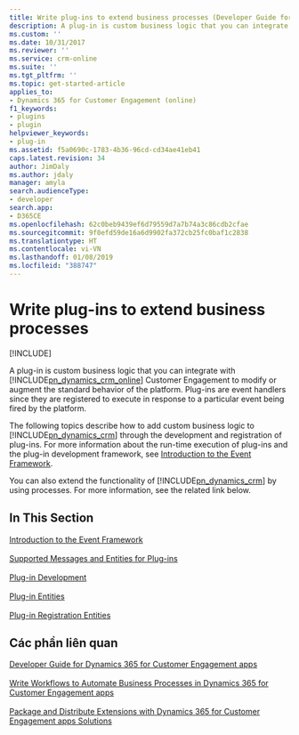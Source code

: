 ```yaml
---
title: Write plug-ins to extend business processes (Developer Guide for Dynamics 365 for Customer Engagement apps) | MicrosoftDocs
description: A plug-in is custom business logic that you can integrate with Dynamics 365 for Customer Engagement (online) Customer Engagement to modify or augment the standard behavior of the platform. Plug-ins are event handlers since they are registered to execute in response to a particular event being fired by the platform.
ms.custom: ''
ms.date: 10/31/2017
ms.reviewer: ''
ms.service: crm-online
ms.suite: ''
ms.tgt_pltfrm: ''
ms.topic: get-started-article
applies_to:
- Dynamics 365 for Customer Engagement (online)
f1_keywords:
- plugins
- plugin
helpviewer_keywords:
- plug-in
ms.assetid: f5a0690c-1783-4b36-96cd-cd34ae41eb41
caps.latest.revision: 34
author: JimDaly
ms.author: jdaly
manager: amyla
search.audienceType:
- developer
search.app:
- D365CE
ms.openlocfilehash: 62c0beb9439ef6d79559d7a7b74a3c86cdb2cfae
ms.sourcegitcommit: 9f0efd59de16a6d9902fa372cb25fc0baf1c2838
ms.translationtype: HT
ms.contentlocale: vi-VN
ms.lasthandoff: 01/08/2019
ms.locfileid: "388747"
---
```

# <a name="write-plug-ins-to-extend-business-processes"></a>Write plug-ins to extend business processes

[!INCLUDE[](../includes/cc_applies_to_update_9_0_0.md)]

A plug-in is custom business logic that you can integrate with [!INCLUDE[pn_dynamics_crm_online](../includes/pn-dynamics-crm-online.md)] Customer Engagement to modify or augment the standard behavior of the platform. Plug-ins are event handlers since they are registered to execute in response to a particular event being fired by the platform.  
  
 The following topics describe how to add custom business logic to [!INCLUDE[pn_dynamics_crm](../includes/pn-dynamics-crm.md)] through the development and registration of plug-ins. For more information about the run-time execution of plug-ins and the plug-in development framework, see [Introduction to the Event Framework](introduction-event-framework.md).  
  
 You can also extend the functionality of [!INCLUDE[pn_dynamics_crm](../includes/pn-dynamics-crm.md)] by using processes. For more information, see the related link below.  
  
## <a name="in-this-section"></a>In This Section  
 [Introduction to the Event Framework](introduction-event-framework.md)<br />  
 [Supported Messages and Entities for Plug-ins](supported-messages-entities-plugin.md)<br />    
 [Plug-in Development](plugin-development.md)<br />    
 [Plug-in Entities](plug-in-entities.md)<br />    
 [Plug-in Registration Entities](plug-in-registration-entities.md) 
  
## <a name="related-sections"></a>Các phần liên quan  
 [Developer Guide for Dynamics 365 for Customer Engagement apps](developer-guide.md)<br />     
 [Write Workflows to Automate Business Processes in Dynamics 365 for Customer Engagement apps](automate-business-processes-customer-engagement.md)<br />     
 [Package and Distribute Extensions with Dynamics 365 for Customer Engagement apps Solutions](package-distribute-extensions-use-solutions.md)<br /> 
